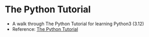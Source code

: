 # The Python Tutorial

- A walk through The Python Tutorial for learning Python3 (3.12)
- Reference: [The Python Tutorial](https://docs.python.org/3.12/tutorial/index.html)
